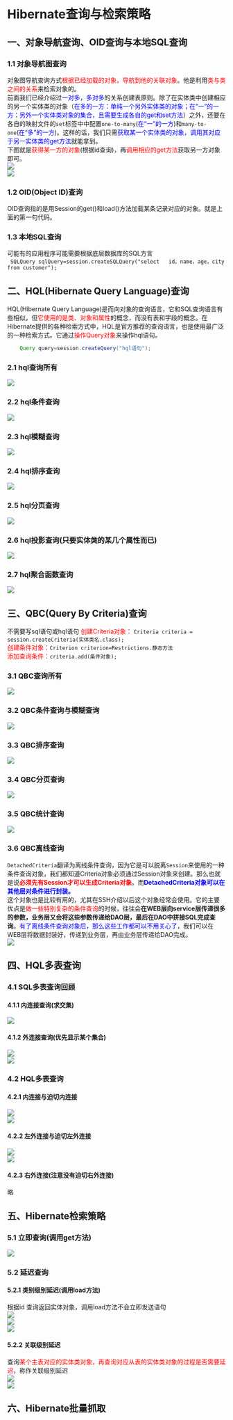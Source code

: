# Hibernate查询与检索策略  
## 一、对象导航查询、OID查询与本地SQL查询  
### 1.1 对象导航图查询  
对象图导航查询方式<font color=red>根据已经加载的对象，导航到他的关联对象</font>。他是利用<font color=red>类与类之间的关系</font>来检索对象的。  
前面我们已经介绍过<font color=blue>一对多，多对多</font>的关系创建表原则。除了在实体类中创建相应的另一个实体类的对象（<font color=blue>在多的一方：单纯一个另外实体类的对象；在“一”的一方：另外一个实体类对象的集合，且需要生成各自的get和set方法</font>）之外，还要在各自的映射文件的`set`标签中中配置`one-to-many`(<font color=blue>在“一”的一方</font>)和`many-to-one`(<font color=blue>在“多”的一方</font>)。这样的话，我们只需<font color=blue>获取某一个实体类的对象，调用其对应于另一实体类的get方法</font>就能拿到。   
下图就是<font color=red>获得某一方的对象</font>(根据id查询)，再<font color=red>调用相应的get方法</font>获取另一方对象即可。  
![](4.Hibernate学习日志四.assets/20190512191900426_28009.png )  
![](4.Hibernate学习日志四.assets/20190512191926444_9077.png )  

### 1.2 OID(Object ID)查询  
OID查询指的是用Session的get()和load()方法加载某条记录对应的对象。就是上面的第一句代码。  
### 1.3 本地SQL查询  
可能有的应用程序可能需要根据底层数据库的SQL方言  
 ` SQLQuery sqlQuery=session.createSQLQuery("select   id，name，age，city from customer");`  
## 二、HQL(Hibernate Query Language)查询  
HQL(Hibernate Query Language)是而向对象的查询语言，它和SQL查询语言有些相似，但<font color=red>它使用的是类、对象和属性</font>的概念，而没有表和字段的概念。在Hibernate提供的各种检索方式中，HQL是官方推荐的查询语言，也是使用最广泛的一种检索方式。它通过<font color=red>操作Query对象</font>来操作hql语句。  
```java  
    Query query=session.createQuery("hql语句");
```
### 2.1 hql查询所有  
![](4.Hibernate学习日志四.assets/20190512193936725_11258.png )  
### 2.2 hql条件查询  
![](4.Hibernate学习日志四.assets/20190512194230135_6517.png )   
### 2.3 hql模糊查询  
![](4.Hibernate学习日志四.assets/20190512194355825_22855.png )  
### 2.4 hql排序查询  
![](4.Hibernate学习日志四.assets/20190512194455789_20189.png )  
### 2.5 hql分页查询  
![](4.Hibernate学习日志四.assets/20190512194624832_1709.png )  
### 2.6 hql投影查询(只要实体类的某几个属性而已)  
![](4.Hibernate学习日志四.assets/20190512194746979_11895.png )  
### 2.7 hql聚合函数查询  
![](4.Hibernate学习日志四.assets/20190512194941953_16023.png)  
## 三、QBC(Query By Criteria)查询  
不需要写sql语句或hql语句 
<font color=red>创建Criteria对象：</font> `Criteria criteria = session.createCriteria(实体类名.class);`  
<font color=red>创建条件对象：</font>`Criterion criterion=Restrictions.静态方法`  
<font color=red>添加查询条件：</font>`criteria.add(条件对象);`  
### 3.1 QBC查询所有  
![](4.Hibernate学习日志四.assets/20190512200739999_22574.png )  
### 3.2 QBC条件查询与模糊查询  
![](4.Hibernate学习日志四.assets/20190512200958815_19506.png )  
### 3.3 QBC排序查询  
![](4.Hibernate学习日志四.assets/20190512201218996_4541.png )  
### 3.4 QBC分页查询  
![](_v_images/20190512201316572_28806.png  )  
### 3.5 QBC统计查询  
![](_v_images/20190512201432523_18782.png   )  
### 3.6 QBC离线查询  
`DetachedCriteria`翻译为离线条件查询，因为它是可以脱离`Session`来使用的一种条件查询对象，我们都知道Criteria对象必须通过Session对象来创建。那么也就是说<font color=red>**必须先有Session才可以生成Criteria对象**</font>。而<font color=blue>**DetachedCriteria对象可以在其他层对条件进行封装。**</font>  
      这个对象也是比较有用的，尤其在SSH介绍以后这个对象经常会使用。它的主要优点是<font color=red>做一些特别复杂的条件查询</font>的时候，往往会**在WEB层向service层传递很多的参数，业务层又会将这些参数传递给DAO层，最后在DAO中拼接SQL完成查询**。<font color=blue>有了离线条件查询对象后，那么这些工作都可以不用关心了</font>，我们可以在WEB层将数据封装好，传递到业务层，再由业务层传递给DAO完成。  
![](_v_images/20190512202339787_5360.png   )  
## 四、HQL多表查询  
### 4.1 SQL多表查询回顾  
#### 4.1.1 内连接查询(求交集)  
![](_v_images/20190512202956381_20186.png   )  
#### 4.1.2 外连接查询(优先显示某个集合)  
![](_v_images/20190512203232648_11886.png   )  
![](_v_images/20190512203302325_32296.png   )  
### 4.2 HQL多表查询  
#### 4.2.1 内连接与迫切内连接  
![](_v_images/20190512203811931_16452.png   )  
![](_v_images/20190512204030970_12291.png   )  
#### 4.2.2 左外连接与迫切左外连接  
![](_v_images/20190512204110397_8382.png   )  
![](_v_images/20190512204242815_31008.png   )  
#### 4.2.3 右外连接(注意没有迫切右外连接)  
略  
## 五、Hibernate检索策略  
### 5.1 立即查询(调用get方法)  
![](_v_images/20190512210632585_13753.png   )  
### 5.2 延迟查询  
#### 5.2.1 类别级别延迟(调用load方法)  
根据id 查询返回实体对象，调用load方法不会立即发送语句  
![](_v_images/20190512211008659_18360.png   )  
![](_v_images/20190512210758748_517.png   )  
![](_v_images/20190512210931031_9033.png   )  
#### 5.2.2 关联级别延迟  
查询<font color=red>某个主表对应的实体类对象，再查询对应从表的实体类对象的过程是否需要延迟</font>，称作关联级别延迟  
![](_v_images/20190512212146156_12713.png   )  
![](_v_images/20190512212401535_24140.png)  

## 六、Hibernate批量抓取  